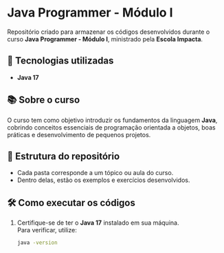 # Java Programmer - Módulo I

Repositório criado para armazenar os códigos desenvolvidos durante o curso **Java Programmer - Módulo I**, ministrado pela **Escola Impacta**.

## 🚀 Tecnologias utilizadas
- **Java 17**

## 📚 Sobre o curso
O curso tem como objetivo introduzir os fundamentos da linguagem **Java**, cobrindo conceitos essenciais de programação orientada a objetos, boas práticas e desenvolvimento de pequenos projetos.

## 📂 Estrutura do repositório
- Cada pasta corresponde a um tópico ou aula do curso.  
- Dentro delas, estão os exemplos e exercícios desenvolvidos.

## 🛠️ Como executar os códigos
1. Certifique-se de ter o **Java 17** instalado em sua máquina.  
   Para verificar, utilize:
   ```bash
   java -version
